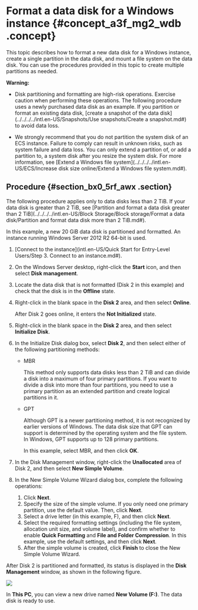 # Format a data disk for a Windows instance {#concept_a3f_mg2_wdb .concept}

This topic describes how to format a new data disk for a Windows instance, create a single partition in the data disk, and mount a file system on the data disk. You can use the procedures provided in this topic to create multiple partitions as needed.

**Warning:** 

-   Disk partitioning and formatting are high-risk operations. Exercise caution when performing these operations. The following procedure uses a newly purchased data disk as an example. If you partition or format an existing data disk, [create a snapshot of the data disk](../../../../intl.en-US/Snapshots/Use snapshots/Create a snapshot.md#) to avoid data loss.

-   We strongly recommend that you do not partition the system disk of an ECS instance. Failure to comply can result in unknown risks, such as system failure and data loss. You can only extend a partition of, or add a partition to, a system disk after you resize the system disk. For more information, see [Extend a Windows file system](../../../../intl.en-US/ECS/Increase disk size online/Extend a Windows file system.md#).


## Procedure {#section_bx0_5rf_awx .section}

The following procedure applies only to data disks less than 2 TiB. If your data disk is greater than 2 TiB, see [Partition and format a data disk greater than 2 TiB](../../../../intl.en-US/Block Storage/Block storage/Format a data disk/Partition and format data disk more than 2 TiB.md#).

In this example, a new 20 GiB data disk is partitioned and formatted. An instance running Windows Server 2012 R2 64-bit is used.

1.  [Connect to the instance](intl.en-US/Quick Start for Entry-Level Users/Step 3. Connect to an instance.md#).
2.  On the Windows Server desktop, right-click the **Start** icon, and then select **Disk management**.
3.  Locate the data disk that is not formatted \(Disk 2 in this example\) and check that the disk is in the **Offline** state.
4.  Right-click in the blank space in the **Disk 2** area, and then select **Online**.

    After Disk 2 goes online, it enters the **Not Initialized** state.

5.  Right-click in the blank space in the **Disk 2** area, and then select **Initialize Disk**.
6.  In the Initialize Disk dialog box, select **Disk 2**, and then select either of the following partitioning methods:
    -   MBR

        This method only supports data disks less than 2 TiB and can divide a disk into a maximum of four primary partitions. If you want to divide a disk into more than four partitions, you need to use a primary partition as an extended partition and create logical partitions in it.

    -   GPT

        Although GPT is a newer partitioning method, it is not recognized by earlier versions of Windows. The data disk size that GPT can support is determined by the operating system and the file system. In Windows, GPT supports up to 128 primary partitions.

        In this example, select MBR, and then click **OK**.

7.  In the Disk Management window, right-click the **Unallocated** area of Disk 2, and then select **New Simple Volume**.
8.  In the New Simple Volume Wizard dialog box, complete the following operations:
    1.  Click **Next**.
    2.  Specify the size of the simple volume. If you only need one primary partition, use the default value. Then, click **Next**.
    3.  Select a drive letter \(in this example, F\), and then click **Next**.
    4.  Select the required formatting settings \(including the file system, allocation unit size, and volume label\), and confirm whether to enable **Quick Formatting** and **File and Folder Compression**. In this example, use the default settings, and then click **Next**.
    5.  After the simple volume is created, click **Finish** to close the New Simple Volume Wizard.

After Disk 2 is partitioned and formatted, its status is displayed in the **Disk Management** window, as shown in the following figure.

![](http://static-aliyun-doc.oss-cn-hangzhou.aliyuncs.com/assets/img/9605/15664379995103_en-US.png)

In **This PC**, you can view a new drive named **New Volume \(F:\)**. The data disk is ready to use.

